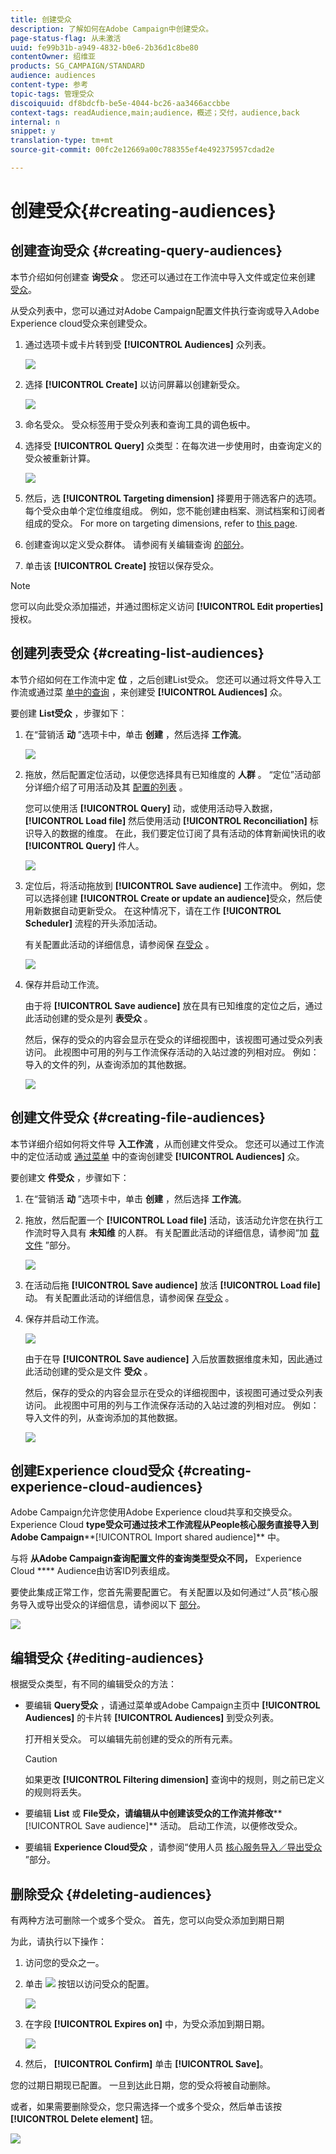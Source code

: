 ```yaml
---
title: 创建受众
description: 了解如何在Adobe Campaign中创建受众。
page-status-flag: 从未激活
uuid: fe99b31b-a949-4832-b0e6-2b36d1c8be80
contentOwner: 绍维亚
products: SG_CAMPAIGN/STANDARD
audience: audiences
content-type: 参考
topic-tags: 管理受众
discoiquuid: df8bdcfb-be5e-4044-bc26-aa3466accbbe
context-tags: readAudience,main;audience，概述；交付，audience,back
internal: n
snippet: y
translation-type: tm+mt
source-git-commit: 00fc2e12669a00c788355ef4e492375957cdad2e

---
```



# 创建受众{#creating-audiences}

## 创建查询受众 {#creating-query-audiences}

本节介绍如何创建查 **询受众** 。 您还可以通过在工作流中导入文件或定位来创建 [受众](../../automating/using/discovering-workflows.md)。

从受众列表中，您可以通过对Adobe Campaign配置文件执行查询或导入Adobe Experience cloud受众来创建受众。

1. 通过选项卡或卡片转到受 **[!UICONTROL Audiences]** 众列表。

   ![](assets/audiences_query_1.png)

1. 选择 **[!UICONTROL Create]** 以访问屏幕以创建新受众。

   ![](assets/audiences_query.png)

1. 命名受众。 受众标签用于受众列表和查询工具的调色板中。
1. 选择受 **[!UICONTROL Query]** 众类型：在每次进一步使用时，由查询定义的受众被重新计算。

   ![](assets/audience_type_selection.png)

1. 然后，选 **[!UICONTROL Targeting dimension]** 择要用于筛选客户的选项。 每个受众由单个定位维度组成。 例如，您不能创建由档案、测试档案和订阅者组成的受众。 For more on targeting dimensions, refer to [this page](../../automating/using/query.md#targeting-dimensions-and-resources).
1. 创建查询以定义受众群体。 请参阅有关编辑查询 [的部分](../../automating/using/editing-queries.md)。
1. 单击该 **[!UICONTROL Create]** 按钮以保存受众。

>[!NOTE]
>
>您可以向此受众添加描述，并通过图标定义访问 **[!UICONTROL Edit properties]** 授权。

## 创建列表受众 {#creating-list-audiences}

本节介绍如何在工作流中定 **位** ，之后创建List受众。 您还可以通过将文件导入工作流或通过菜 [单中的查询](../../automating/using/discovering-workflows.md) ，来创建受 **[!UICONTROL Audiences]** 众。

要创建 **List受众** ，步骤如下：

1. 在“营销活 **动** ”选项卡中，单击 **创建** ，然后选择 **工作流**。

   ![](assets/audiences_list_1.png)

1. 拖放，然后配置定位活动，以便您选择具有已知维度的 **人群** 。 “定位”活动部分详细介绍了可用活动及其 [配置的列表](../../automating/using/about-targeting-activities.md) 。

   您可以使用活 **[!UICONTROL Query]** 动，或使用活动导入数据， **[!UICONTROL Load file]** 然后使用活动 **[!UICONTROL Reconciliation]** 标识导入的数据的维度。 在此，我们要定位订阅了具有活动的体育新闻快讯的收 **[!UICONTROL Query]** 件人。

   ![](assets/audiences_list_2.png)

1. 定位后，将活动拖放到 **[!UICONTROL Save audience]** 工作流中。 例如，您可以选择创建 **[!UICONTROL Create or update an audience]**&#x200B;受众，然后使用新数据自动更新受众。 在这种情况下，请在工作 **[!UICONTROL Scheduler]** 流程的开头添加活动。

   有关配置此活动的详细信息，请参阅保 [存受众](../../automating/using/save-audience.md) 。

   ![](assets/audiences_list_3.png)

1. 保存并启动工作流。

   由于将 **[!UICONTROL Save audience]** 放在具有已知维度的定位之后，通过此活动创建的受众是列 **表受众** 。

   然后，保存的受众的内容会显示在受众的详细视图中，该视图可通过受众列表访问。 此视图中可用的列与工作流保存活动的入站过渡的列相对应。 例如：导入的文件的列，从查询添加的其他数据。

   ![](assets/audiences_list_4.png)

## 创建文件受众 {#creating-file-audiences}

本节详细介绍如何将文件导 **入工作流** ，从而创建文件受众。 您还可以通过工作流中的定位活动或 [通过菜单](../../automating/using/discovering-workflows.md) 中的查询创建受 **[!UICONTROL Audiences]** 众。

要创建文 **件受众** ，步骤如下：

1. 在“营销活 **动** ”选项卡中，单击 **创建** ，然后选择 **工作流**。
1. 拖放，然后配置一个 **[!UICONTROL Load file]** 活动，该活动允许您在执行工作流时导入具有 **未知维** 的人群。 有关配置此活动的详细信息，请参阅“加 [载文件](../../automating/using/load-file.md) ”部分。

   ![](assets/audience_files_1.png)

1. 在活动后拖 **[!UICONTROL Save audience]** 放活 **[!UICONTROL Load file]** 动。 有关配置此活动的详细信息，请参阅保 [存受众](../../automating/using/save-audience.md) 。
1. 保存并启动工作流。

   ![](assets/audience_files_2.png)

   由于在导 **[!UICONTROL Save audience]** 入后放置数据维度未知，因此通过此活动创建的受众是文件 **受众** 。

   然后，保存的受众的内容会显示在受众的详细视图中，该视图可通过受众列表访问。 此视图中可用的列与工作流保存活动的入站过渡的列相对应。 例如：导入文件的列，从查询添加的其他数据。

   ![](assets/audience_files_3.png)

## 创建Experience cloud受众 {#creating-experience-cloud-audiences}

Adobe Campaign允许您使用Adobe Experience cloud共享和交换受众。 Experience Cloud **type受众可通过技术工作流程从People核心服务直接导入到Adobe Campaign****[!UICONTROL Import shared audience]** 中。

与将 **从Adobe Campaign查询配置文件的查询类型受众不同，** Experience Cloud **** Audience由访客ID列表组成。

要使此集成正常工作，您首先需要配置它。 有关配置以及如何通过“人员”核心服务导入或导出受众的详细信息，请参阅以下 [部分](../../integrating/using/sharing-audiences-with-audience-manager-or-people-core-service.md)。

![](assets/audience_peoplecore.png)

## 编辑受众 {#editing-audiences}

根据受众类型，有不同的编辑受众的方法：

* 要编辑 **Query受众** ，请通过菜单或Adobe Campaign主页中 **[!UICONTROL Audiences]** 的卡片转 **[!UICONTROL Audiences]** 到受众列表。

   打开相关受众。 可以编辑先前创建的受众的所有元素。

   >[!CAUTION]
   >
   >如果更改 **[!UICONTROL Filtering dimension]** 查询中的规则，则之前已定义的规则将丢失。

* 要编辑 **List** 或 **File受众，请编辑从中创建该受众的工作流并修改****[!UICONTROL Save audience]** 活动。 启动工作流，以便修改受众。
* 要编辑 **Experience Cloud受众** ，请参阅“使用人员 [核心服务导入／导出受众](../../integrating/using/sharing-audiences-with-audience-manager-or-people-core-service.md) ”部分。

## 删除受众 {#deleting-audiences}

有两种方法可删除一个或多个受众。 首先，您可以向受众添加到期日期

为此，请执行以下操作：

1. 访问您的受众之一。
1. 单击 ![](assets/edit_darkgrey-24px.png) 按钮以访问受众的配置。

   ![](assets/audience_delete_2.png)

1. 在字段 **[!UICONTROL Expires on]** 中，为受众添加到期日期。

   ![](assets/audience_delete_3.png)

1. 然后， **[!UICONTROL Confirm]** 单击 **[!UICONTROL Save]**。

您的过期日期现已配置。 一旦到达此日期，您的受众将被自动删除。

或者，如果需要删除受众，您只需选择一个或多个受众，然后单击该按 **[!UICONTROL Delete element]** 钮。

![](assets/audience_delete_1.png)

